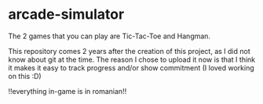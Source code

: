 # arcade-simulator
The 2 games that you can play are Tic-Tac-Toe and Hangman.

This repository comes 2 years after the creation of this project, as I did not know about git at the time. The reason I chose to upload it now is that I think it makes it easy to track progress and/or show commitment (I loved working on this :D)

!!everything in-game is in romanian!!
